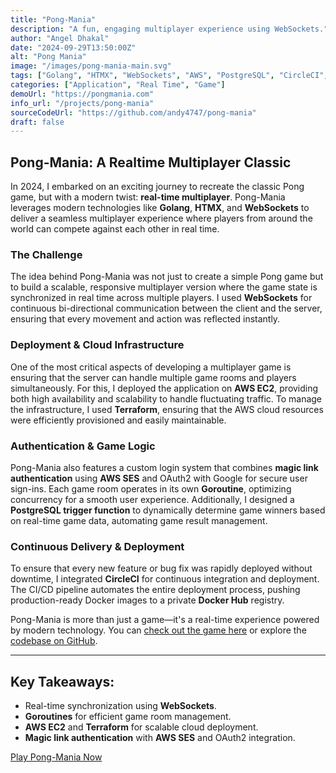 ```yaml
---
title: "Pong-Mania"
description: "A fun, engaging multiplayer experience using WebSockets."
author: "Angel Dhakal"
date: "2024-09-29T13:50:00Z"
alt: "Pong Mania"
image: "/images/pong-mania-main.svg"
tags: ["Golang", "HTMX", "WebSockets", "AWS", "PostgreSQL", "CircleCI", "Docker"]
categories: ["Application", "Real Time", "Game"]
demoUrl: "https://pongmania.com"
info_url: "/projects/pong-mania"
sourceCodeUrl: "https://github.com/andy4747/pong-mania"
draft: false
---
```


## Pong-Mania: A Realtime Multiplayer Classic

In 2024, I embarked on an exciting journey to recreate the classic Pong game, but with a modern twist: **real-time multiplayer**. Pong-Mania leverages modern technologies like **Golang**, **HTMX**, and **WebSockets** to deliver a seamless multiplayer experience where players from around the world can compete against each other in real time.

### The Challenge

The idea behind Pong-Mania was not just to create a simple Pong game but to build a scalable, responsive multiplayer version where the game state is synchronized in real time across multiple players. I used **WebSockets** for continuous bi-directional communication between the client and the server, ensuring that every movement and action was reflected instantly.

### Deployment & Cloud Infrastructure

One of the most critical aspects of developing a multiplayer game is ensuring that the server can handle multiple game rooms and players simultaneously. For this, I deployed the application on **AWS EC2**, providing both high availability and scalability to handle fluctuating traffic. To manage the infrastructure, I used **Terraform**, ensuring that the AWS cloud resources were efficiently provisioned and easily maintainable.

### Authentication & Game Logic

Pong-Mania also features a custom login system that combines **magic link authentication** using **AWS SES** and OAuth2 with Google for secure user sign-ins. Each game room operates in its own **Goroutine**, optimizing concurrency for a smooth user experience. Additionally, I designed a **PostgreSQL trigger function** to dynamically determine game winners based on real-time game data, automating game result management.

### Continuous Delivery & Deployment

To ensure that every new feature or bug fix was rapidly deployed without downtime, I integrated **CircleCI** for continuous integration and deployment. The CI/CD pipeline automates the entire deployment process, pushing production-ready Docker images to a private **Docker Hub** registry.

Pong-Mania is more than just a game—it's a real-time experience powered by modern technology. You can [check out the game here](https://yourliveappurl.com/pong-mania) or explore the [codebase on GitHub](https://github.com/yourusername/pong-mania).

---

## Key Takeaways:
- Real-time synchronization using **WebSockets**.
- **Goroutines** for efficient game room management.
- **AWS EC2** and **Terraform** for scalable cloud deployment.
- **Magic link authentication** with **AWS SES** and OAuth2 integration.

[Play Pong-Mania Now](https://pongmania.com/)
